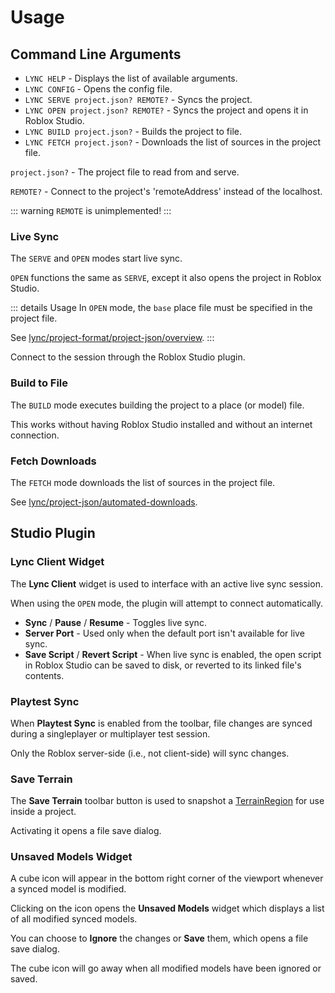 # Usage

## Command Line Arguments
- `LYNC HELP` - Displays the list of available arguments.
- `LYNC CONFIG` - Opens the config file.
- `LYNC SERVE project.json? REMOTE?` - Syncs the project.
- `LYNC OPEN project.json? REMOTE?` - Syncs the project and opens it in Roblox Studio.
- `LYNC BUILD project.json?` - Builds the project to file.
- `LYNC FETCH project.json?` - Downloads the list of sources in the project file.

`project.json?` - The project file to read from and serve.


`REMOTE?` - Connect to the project's 'remoteAddress' instead of the localhost.

::: warning
`REMOTE` is unimplemented!
:::

### Live Sync

The `SERVE` and `OPEN` modes start live sync.

`OPEN` functions the same as `SERVE`, except it also opens the project in Roblox Studio.

::: details Usage
In `OPEN` mode, the `base` place file must be specified in the project file.

See [lync/project-format/project-json/overview](/lync/project-format/project-json/overview).
:::

Connect to the session through the Roblox Studio plugin.

### Build to File

The `BUILD` mode executes building the project to a place (or model) file.

This works without having Roblox Studio installed and without an internet connection.

### Fetch Downloads

The `FETCH` mode downloads the list of sources in the project file.

See [lync/project-json/automated-downloads](/lync/project-format/project-json/automated-downloads).

## Studio Plugin

### Lync Client Widget
The **Lync Client** widget is used to interface with an active live sync session.

When using the `OPEN` mode, the plugin will attempt to connect automatically.

- **Sync** / **Pause** / **Resume** - Toggles live sync.
- **Server Port** - Used only when the default port isn't available for live sync.
- **Save Script** / **Revert Script** - When live sync is enabled, the open script in Roblox Studio can be saved to disk, or reverted to its linked file's contents.

### Playtest Sync
When **Playtest Sync** is enabled from the toolbar, file changes are synced during a singleplayer or multiplayer test session.

Only the Roblox server-side (i.e., not client-side) will sync changes.

### Save Terrain
The **Save Terrain** toolbar button is used to snapshot a [TerrainRegion](https://create.roblox.com/docs/reference/engine/classes/TerrainRegion) for use inside a project.

Activating it opens a file save dialog.

### Unsaved Models Widget
A cube icon will appear in the bottom right corner of the viewport whenever a synced model is modified.

Clicking on the icon opens the **Unsaved Models** widget which displays a list of all modified synced models.

You can choose to **Ignore** the changes or **Save** them, which opens a file save dialog.

The cube icon will go away when all modified models have been ignored or saved.
